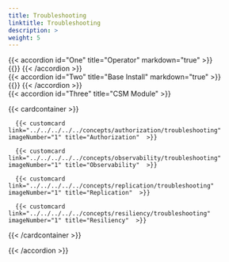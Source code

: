 ```yaml
---
title: Troubleshooting
linktitle: Troubleshooting
description: >
weight: 5
---
```


{{< accordion id="One" title="Operator" markdown="true" >}}  
{{<include file="content/v1/getting-started/installation/troubleshooting/csmoperator/_index.md">}} 
{{< /accordion >}}
<br>
{{< accordion id="Two" title="Base Install" markdown="true" >}}  
{{<include file="content/v1/concepts/csidriver/troubleshooting/powermax.md">}} 
{{< /accordion >}} 
<br>
{{< accordion id="Three" title="CSM Module" >}}  

{{< cardcontainer >}}

      {{< customcard link="../../../../../concepts/authorization/troubleshooting"   imageNumber="1" title="Authorization"  >}}

      {{< customcard  link="../../../../../concepts/observability/troubleshooting"   imageNumber="1" title="Observability"  >}}

      {{< customcard  link="../../../../../concepts/replication/troubleshooting"  imageNumber="1" title="Replication"  >}} 

      {{< customcard  link="../../../../../concepts/resiliency/troubleshooting"   imageNumber="1" title="Resiliency"  >}}

{{< /cardcontainer >}}


{{< /accordion >}}
